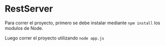 # RestServer

Para correr el proyecto, primero se debe instalar mediante `npm install` los modulos de Node.

Luego correr el proyecto utilizando `node app.js`
